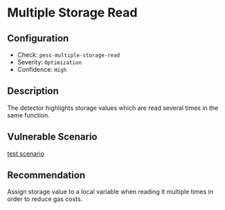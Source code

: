 # Multiple Storage Read

## Configuration
* Check: `pess-multiple-storage-read`
* Severity: `Optimization`
* Confidence: `High`

## Description
The detector highlights storage values which are read several times in the same function. 

## Vulnerable Scenario
[test scenario](../tests/multiple_storage_read_test.sol) 

## Recommendation
Assign storage value to a local variable when reading it multiple times in order to reduce gas costs.
